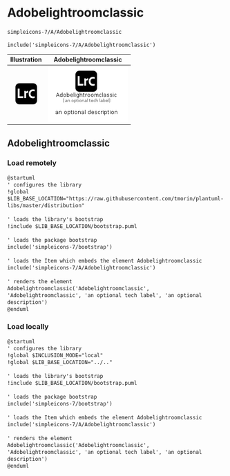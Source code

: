 # Adobelightroomclassic


```text
simpleicons-7/A/Adobelightroomclassic
```

```text
include('simpleicons-7/A/Adobelightroomclassic')
```



| Illustration | Adobelightroomclassic |
| :---: | :---: |
| ![illustration for Illustration](../../simpleicons-7/A/Adobelightroomclassic.png) | ![illustration for Adobelightroomclassic](../../simpleicons-7/A/Adobelightroomclassic.Local.png) |




## Adobelightroomclassic

### Load remotely
```plantuml
@startuml
' configures the library
!global $LIB_BASE_LOCATION="https://raw.githubusercontent.com/tmorin/plantuml-libs/master/distribution"

' loads the library's bootstrap
!include $LIB_BASE_LOCATION/bootstrap.puml

' loads the package bootstrap
include('simpleicons-7/bootstrap')

' loads the Item which embeds the element Adobelightroomclassic
include('simpleicons-7/A/Adobelightroomclassic')

' renders the element
Adobelightroomclassic('Adobelightroomclassic', 'Adobelightroomclassic', 'an optional tech label', 'an optional description')
@enduml
```

### Load locally
```plantuml
@startuml
' configures the library
!global $INCLUSION_MODE="local"
!global $LIB_BASE_LOCATION="../.."

' loads the library's bootstrap
!include $LIB_BASE_LOCATION/bootstrap.puml

' loads the package bootstrap
include('simpleicons-7/bootstrap')

' loads the Item which embeds the element Adobelightroomclassic
include('simpleicons-7/A/Adobelightroomclassic')

' renders the element
Adobelightroomclassic('Adobelightroomclassic', 'Adobelightroomclassic', 'an optional tech label', 'an optional description')
@enduml
```

